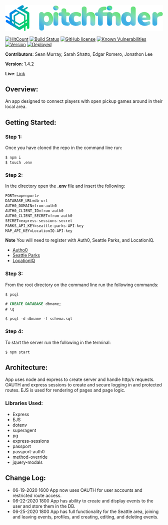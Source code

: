 ![logo](public/images/pfFulllogo.png)


[![HitCount](http://hits.dwyl.com/seanjmurray/pitch-finder.svg)](http://hits.dwyl.com/seanjmurray/pitch-finder)
[![Build Status](https://travis-ci.com/seanjmurray/pitch-finder.svg?branch=master)](https://travis-ci.com/seanjmurray/pitch-finder)
[![GitHub license](https://img.shields.io/github/license/Naereen/StrapDown.js.svg)](https://github.com/seanjmurray/pitch-finder/blob/master/LICENSE)
[![Known Vulnerabilities](https://snyk.io/test/github/seanjmurray/pitch-finder/badge.svg)](https://snyk.io/test/github/seanjmurray/pitch-finder)
[![Version](https://img.shields.io/badge/version-1.4.2-brightgreen.svg)](https://github.com/seanjmurray/pitch-finder)
[![Deployed](https://img.shields.io/badge/deployed-live-brightgreen.svg)](https://pitch-finder.herokuapp.com/)



**Contributors**: Sean Murray, Sarah Shatto, Edgar Romero, Jonathon Lee


**Version**: 1.4.2


**Live**: [Link](https://pitch-finder.herokuapp.com/)


## Overview:
An app designed to connect players with open pickup games around in their local area.

## Getting Started:

### Step 1:
Once you have cloned the repo in the command line run:

```console
$ npm i
$ touch .env
```
### Step 2:
In the directory open the **.env** file and insert the following:

```
PORT=<openport>
DATABASE_URL=db-url
AUTH0_DOMAIN=from-auth0
AUTH0_CLIENT_ID=from-auth0
AUTH0_CLIENT_SECRET=from-auth0
SECRET=express-sessions-secret
PARKS_API_KEY=seattle-parks-API-key
MAP_API_KEY=LocationIQ-API-key
```

**Note** You will need to register with Auth0, Seattle Parks, and LocationIQ.

 - [Autho0](https://auth0.com/)
 - [Seattle Parks](https://data.seattle.gov/Parks-and-Recreation/Seattle-Parks-and-Recreation-Parks-With-Features/j9km-ydkc)
 - [LocationIQ](https://locationiq.com/)

### Step 3:
From the root directory on the command line run the following commands:

```console
$ psql
```
```sql
# CREATE DATABASE dbname;
# \q
```
```console
$ psql -d dbname -f schema.sql
```
### Step 4:
To start the server run the following in the terminal:

```console
$ npm start
```

## Architecture:
App uses node and express to create server and handle http/s requests. OAUTH and express sessions to create and secure logging in and protected routes. EJS is used for rendering of pages and page logic.

### Libraries Used:
 - Express
 - EJS
 - dotenv
 - superagent
 - pg
 - express-sessions
 - passport
 - passport-auth0
 - method-override
 - jquery-modals

## Change Log:

 - 06-19-2020 1600 App now uses OAUTH for user accounts and restricted route access.
 - 06-22-2020 1800 App has ability to create and display events to the user and store them in the DB.
 - 06-25-2020 1800 App has full functionality for the Seattle area, joining and leaving events, profiles, and creating, editing, and deleting events.
 
